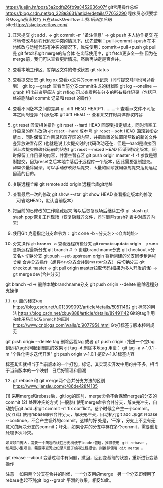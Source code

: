 https://juejin.im/post/5a2cdfe26fb9a0452936b07f   git常用操作总结
https://blog.csdn.net/qq_32863631/article/details/77053290   程序员必须要学会Google搜索技巧
只在stackOverflow 上找 后面加后缀site:https://stackoverflow.com/
1. 正常提交
git add . -> git commit -m "备注信息" -> git push 
多人协作提交
在本地修改与远程代码无冲突的情况下，优先使用：pull->commit->push
在本地修改与远程代码有冲突的情况下，优先使用：commit->pull->push
git pull 是 git fetch和git merge的结合体
在实际使用中，git fetch更安全一些
因为在merge前，我们可以查看更新情况，然后再决定是否合并。

2. 查看本地工作区、暂存区文件的修改状态
git status

3. 查看提交日志
git log xx  查看xx文件的commit记录（同时提交时间也可以看到）
git log --graph   查看当前分支commit生成的树状图
git log --oneline --graph  相比前者更简洁
git reflog 可以查看所有分支的所有操作记录（包括已经被删除的 commit 记录和 reset 的操作）

4. 查看不同版本之间的差异
git diff HEAD HEAD^1 .........→ 查看xx文件不同版本之间的差异 ^代表版本
git diff HEAD -- <filename> 查看某文件的具体修改内容

5. git reset 回滚相关操作
git reset --hard HEAD 回滚到指定版本，同时清空工作目录的所有改动  git reset --hard  版本号
git reset --soft HEAD 回滚到指定版本，同时保留工作目录和暂存区的内容，并把重置的位置所导致的新的文件差异放进暂存区
(也就是说上次提交时的代码改动还在，但是--hard是直接回到上次提交修改代码前的状态)
git reset --mixed HEAD 回滚到指定版本，同时保留工作目录的内容，并清空暂存区
git push origin master -f   -f 参数是强制提交，因为reset之后本地库落后于远程库一个版本，因此需要强制提交。  如果少量得回滚，可以手动修改好后提交，大量的回滚就用强制提交达到远程回滚的目的。

6. 关联远程仓库
git remote add origin 远程仓库git地址

7. 查看最后一次的修改
git show --stat
git show HEAD 查看指定版本的修改（可省略HEAD，默认当前版本）

8. 把当前的已修改的工作隐藏起来 等以后恢复现场后继续工作
git stash
git stash pop 恢复工作现场（恢复隐藏的文件，同时删除stash列表中对应的内容）

9. 使用Git 克隆指定分支命令为：
git clone -b <分支名> <仓库地址>

10. 分支操作
git branch -a  查看远程所有分支
git remote update origin --prune  更新远程最新分支
git branch <branchname> # → 创建branchname分支
git  checkout <分支名>  切换分支
git push --set-upstream origin <branchname>   将新创建的分支同步到远程仓库
合并分支操作（想将dev分支合并到master分支）
先切换分支  git  checkout master -> git pull origin master拉取代码(如果为多人开发的话) -> git merge dev(合并分支)

git branch -d <branchname> → 删除本地branchname分支
git push origin --delete <branchName>  删除远程分支操作


11. git 里的标签tag   
https://blog.csdn.net/u013399093/article/details/50511462  git 标签的用法
https://blog.csdn.net/cbuy888/article/details/89491142      Git的tag作用和使用场景以及branch的区别
https://www.cnblogs.com/walls/p/9077958.html        Git打标签与版本控制规范

git push origin --delete tag <tagname>  删除远程tag   或者 git push origin :<branchName>  推送一个空tag到远程tag也可起到删除的效果
git tag -d <tagname>    删除本地tag
用法：
git tag -a v-1.0.1 -m "个性化需求迭代开发" 
git push origin v-1.0.1 提交v-1.0.1标签内容

标签其实就相当于当前版本的一个打包，标记，其实现实开发中用的并不多。相当于当前版本的一个映射，日后好管理和回溯


12. git rebase 和 git merge两个合并分支方法的区别       https://www.jianshu.com/p/86de428f4135

(1) 采用merge和rebase后，git log的区别，merge命令不会保留merge的分支的commit
(2) 处理冲突的方式
    (一股脑) 使用merge命令合并分支，解决完冲突，自动执行git add .和git commit -m'fix conflict'。这个时候会产生一个commit。
    (交互式) 使用rebase命令合并分支，解决完冲突，自动执行git add .和git rebase --continue，不会产生额外的commit。这样的好
    处是，‘干净’，分支上不会有无意义的解决分支的commit；坏处，如果合并的分支中存在多个commit，需要重复处理多次冲突。

    如果项目庞大，需要一个简洁的线性历史树便于leader管理，推荐使用 git rebase 。    如果是小型项目，需要审查历史纪录来便于编写过程报告，则推荐使用 git merge 。

git rebase --about 变基过程中有问题，撤回，回到变基前的状态，重新进行变基操作

注意： 如果两个分支在合并的时候，一个分支用的merge，另一个分支即使用了rebase也起不到git log --graph 平滑的效果，相反如此。


